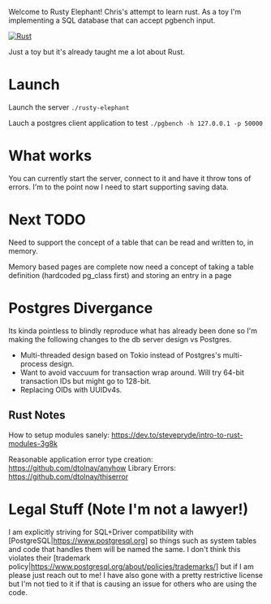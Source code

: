 Welcome to Rusty Elephant! Chris's attempt to learn rust. As a toy I'm implementing a SQL database that can accept pgbench input.

[![Rust](https://github.com/chotchki/rusty-elephant/actions/workflows/rust.yml/badge.svg)](https://github.com/chotchki/rusty-elephant/actions/workflows/rust.yml)

Just a toy but it's already taught me a lot about Rust.

# Launch

Launch the server
`./rusty-elephant`

Lauch a postgres client application to test
`./pgbench -h 127.0.0.1 -p 50000`


# What works

You can currently start the server, connect to it and have it throw tons of errors. I'm to the point now I need to start supporting saving data.

# Next TODO

Need to support the concept of a table that can be read and written to, in memory.

Memory based pages are complete now need a concept of taking a table definition (hardcoded pg_class first) and storing an entry in a page


# Postgres Divergance

Its kinda pointless to blindly reproduce what has already been done so I'm making the following changes to the db server design vs Postgres.

* Multi-threaded design based on Tokio instead of Postgres's multi-process design.
* Want to avoid vaccuum for transaction wrap around. Will try 64-bit transaction IDs but might go to 128-bit.
* Replacing OIDs with UUIDv4s.

## Rust Notes
How to setup modules sanely: https://dev.to/stevepryde/intro-to-rust-modules-3g8k

Reasonable application error type creation: https://github.com/dtolnay/anyhow
Library Errors: https://github.com/dtolnay/thiserror

# Legal Stuff (Note I'm not a lawyer!)
I am explicitly striving for SQL+Driver compatibility with [PostgreSQL|https://www.postgresql.org] so things such as system tables and code that handles them will be named the same. I don't think this violates their [trademark policy|https://www.postgresql.org/about/policies/trademarks/] but if I am please just reach out to me! I have also gone with a pretty restrictive license but I'm not tied to it if that is causing an issue for others who are using the code.